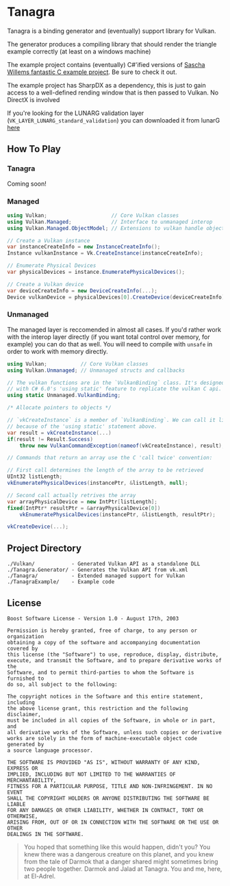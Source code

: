 
# Tanagra

Tanagra is a binding generator and (eventually) support library for Vulkan.

The generator produces a compiling library that should render the triangle example correctly (at least on a windows machine)

The example project contains (eventually) C#'ified versions of [Sascha Willems fantastic C example project](https://github.com/SaschaWillems/Vulkan). Be sure to check it out.

The example project has SharpDX as a dependency, this is just to gain access to a well-defined rending window that is then passed to Vulkan. No DirectX is involved

If you're looking for the LUNARG validation layer (`VK_LAYER_LUNARG_standard_validation`) you can downloaded it from lunarG [here](https://lunarg.com/vulkan-sdk/)

## How To Play

### Tanagra

Coming soon!

### Managed

```C#
using Vulkan;                     // Core Vulkan classes
using Vulkan.Managed;             // Interface to unmanaged interop
using Vulkan.Managed.ObjectModel; // Extensions to vulkan handle objects

// Create a Vulkan instance
var instanceCreateInfo = new InstanceCreateInfo();
Instance vulkanInstance = Vk.CreateInstance(instanceCreateInfo);

// Enumerate Physical Devices
var physicalDevices = instance.EnumeratePhysicalDevices();

// Create a Vulkan device
var deviceCreateInfo = new DeviceCreateInfo(...);
Device vulkanDevice = physicalDevices[0].CreateDevice(deviceCreateInfo);
```

### Unmanaged

The managed layer is reccomended in almost all cases. If you'd rather work with the interop layer directly (if you want total control over memory, for example) you can do that as well. You will need to compile with `unsafe` in order to work with memory directly.

```C#
using Vulkan;           // Core Vulkan classes
using Vulkan.Unmanaged; // Unmanaged structs and callbacks

// The vulkan functions are in the `VulkanBinding` class. It's designed to be used
// with C# 6.0's 'using static' feature to replicate the vulkan C api.
using static Unmanaged.VulkanBinding;

/* Allocate pointers to objects */

// `vkCreateInstance` is a member of `VulkanBinding`. We can call it like this
// because of the 'using static' statement above.
var result = vkCreateInstance(...)
if(result != Result.Success)
	throw new VulkanCommandException(nameof(vkCreateInstance), result);

// Commands that return an array use the C 'call twice' convention:

// First call determines the length of the array to be retrieved
UInt32 listLength;
vkEnumeratePhysicalDevices(instancePtr, &listLength, null);

// Second call actually retrives the array
var arrayPhysicalDevice = new IntPtr[listLength];
fixed(IntPtr* resultPtr = &arrayPhysicalDevice[0])
	vkEnumeratePhysicalDevices(instancePtr, &listLength, resultPtr);

vkCreateDevice(...);
```

## Project Directory

```
./Vulkan/            - Generated Vulkan API as a standalone DLL
./Tanagra.Generator/ - Generates the Vulkan API from vk.xml
./Tanagra/           - Extended managed support for Vulkan
./TanagraExample/    - Example code
```

## License
```
Boost Software License - Version 1.0 - August 17th, 2003

Permission is hereby granted, free of charge, to any person or organization
obtaining a copy of the software and accompanying documentation covered by
this license (the "Software") to use, reproduce, display, distribute,
execute, and transmit the Software, and to prepare derivative works of the
Software, and to permit third-parties to whom the Software is furnished to
do so, all subject to the following:

The copyright notices in the Software and this entire statement, including
the above license grant, this restriction and the following disclaimer,
must be included in all copies of the Software, in whole or in part, and
all derivative works of the Software, unless such copies or derivative
works are solely in the form of machine-executable object code generated by
a source language processor.

THE SOFTWARE IS PROVIDED "AS IS", WITHOUT WARRANTY OF ANY KIND, EXPRESS OR
IMPLIED, INCLUDING BUT NOT LIMITED TO THE WARRANTIES OF MERCHANTABILITY,
FITNESS FOR A PARTICULAR PURPOSE, TITLE AND NON-INFRINGEMENT. IN NO EVENT
SHALL THE COPYRIGHT HOLDERS OR ANYONE DISTRIBUTING THE SOFTWARE BE LIABLE
FOR ANY DAMAGES OR OTHER LIABILITY, WHETHER IN CONTRACT, TORT OR OTHERWISE,
ARISING FROM, OUT OF OR IN CONNECTION WITH THE SOFTWARE OR THE USE OR OTHER
DEALINGS IN THE SOFTWARE.
```

> You hoped that something like this would happen, didn't you? You knew there was a dangerous creature on this planet, and you knew from the tale of Darmok that a danger shared might sometimes bring two people together. Darmok and Jalad at Tanagra. You and me, here, at El-Adrel.
